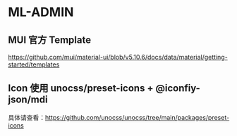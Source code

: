 # ML-ADMIN

## MUI 官方 Template

https://github.com/mui/material-ui/blob/v5.10.6/docs/data/material/getting-started/templates

## Icon 使用 unocss/preset-icons + @iconfiy-json/mdi

具体请查看：https://github.com/unocss/unocss/tree/main/packages/preset-icons